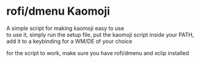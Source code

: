 # rofi/dmenu Kaomoji

A simple script for making kaomoji easy to use<br>
to use it, simply run the setup file, put the kaomoji script inside your PATH, add it to a keybinding for a WM/DE of your choice

for the script to work, make sure you have rofi/dmenu and xclip installed
